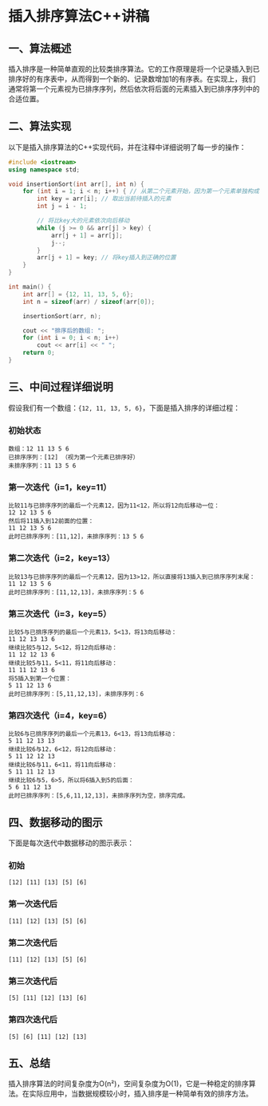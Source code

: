 # 插入排序算法C++讲稿

## 一、算法概述
插入排序是一种简单直观的比较类排序算法。它的工作原理是将一个记录插入到已排序好的有序表中，从而得到一个新的、记录数增加1的有序表。在实现上，我们通常将第一个元素视为已排序序列，然后依次将后面的元素插入到已排序序列中的合适位置。

## 二、算法实现

以下是插入排序算法的C++实现代码，并在注释中详细说明了每一步的操作：
```cpp
#include <iostream>
using namespace std;

void insertionSort(int arr[], int n) {
    for (int i = 1; i < n; i++) { // 从第二个元素开始，因为第一个元素单独构成有序序列
        int key = arr[i]; // 取出当前待插入的元素
        int j = i - 1;

        // 将比key大的元素依次向后移动
        while (j >= 0 && arr[j] > key) {
            arr[j + 1] = arr[j];
            j--;
        }
        arr[j + 1] = key; // 将key插入到正确的位置
    }
}

int main() {
    int arr[] = {12, 11, 13, 5, 6};
    int n = sizeof(arr) / sizeof(arr[0]);

    insertionSort(arr, n);

    cout << "排序后的数组: ";
    for (int i = 0; i < n; i++)
        cout << arr[i] << " ";
    return 0;
}
```

## 三、中间过程详细说明
假设我们有一个数组：`{12, 11, 13, 5, 6}`，下面是插入排序的详细过程：

### 初始状态
```
数组：12 11 13 5 6
已排序序列：[12] （视为第一个元素已排序好）
未排序序列：11 13 5 6
```

### 第一次迭代（i=1，key=11）
```
比较11与已排序序列的最后一个元素12，因为11<12，所以将12向后移动一位：
12 12 13 5 6
然后将11插入到12前面的位置：
11 12 13 5 6
此时已排序序列：[11,12]，未排序序列：13 5 6
```

### 第二次迭代（i=2，key=13）
```
比较13与已排序序列的最后一个元素12，因为13>12，所以直接将13插入到已排序序列末尾：
11 12 13 5 6
此时已排序序列：[11,12,13]，未排序序列：5 6
```

### 第三次迭代（i=3，key=5）
```
比较5与已排序序列的最后一个元素13，5<13，将13向后移动：
11 12 13 13 6
继续比较5与12，5<12，将12向后移动：
11 12 12 13 6
继续比较5与11，5<11，将11向后移动：
11 11 12 13 6
将5插入到第一个位置：
5 11 12 13 6
此时已排序序列：[5,11,12,13]，未排序序列：6
```

### 第四次迭代（i=4，key=6）
```
比较6与已排序序列的最后一个元素13，6<13，将13向后移动：
5 11 12 13 13
继续比较6与12，6<12，将12向后移动：
5 11 12 12 13
继续比较6与11，6<11，将11向后移动：
5 11 11 12 13
继续比较6与5，6>5，所以将6插入到5的后面：
5 6 11 12 13
此时已排序序列：[5,6,11,12,13]，未排序序列为空，排序完成。
```

## 四、数据移动的图示
下面是每次迭代中数据移动的图示表示：

### 初始
```
[12] [11] [13] [5] [6]
```

### 第一次迭代后
```
[11] [12] [13] [5] [6]
```

### 第二次迭代后
```
[11] [12] [13] [5] [6]
```

### 第三次迭代后
```
[5] [11] [12] [13] [6]
```

### 第四次迭代后
```
[5] [6] [11] [12] [13]
```

## 五、总结
插入排序算法的时间复杂度为O(n²)，空间复杂度为O(1)，它是一种稳定的排序算法。在实际应用中，当数据规模较小时，插入排序是一种简单有效的排序方法。